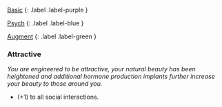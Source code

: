 
[Basic](Game/Advancement-List?Basic=true)
{: .label .label-purple }

[Psych](Game/Psych)
{: .label .label-blue }

[Augment](Game/Advancement-List?Augment=true)
{: .label .label-green }
### Attractive
*You are engineered to be attractive, your natural beauty has been heightened and additional hormone production implants further increase your beauty to those around you.*
* (+1) to all social interactions.

